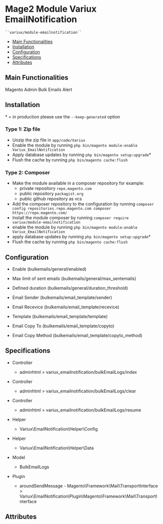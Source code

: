 # Mage2 Module Variux EmailNotification

    ``variux/module-emailnotification``

 - [Main Functionalities](#markdown-header-main-functionalities)
 - [Installation](#markdown-header-installation)
 - [Configuration](#markdown-header-configuration)
 - [Specifications](#markdown-header-specifications)
 - [Attributes](#markdown-header-attributes)


## Main Functionalities
Magento Admin Bulk Emails Alert

## Installation
\* = in production please use the `--keep-generated` option

### Type 1: Zip file

 - Unzip the zip file in `app/code/Variux`
 - Enable the module by running `php bin/magento module:enable Variux_EmailNotification`
 - Apply database updates by running `php bin/magento setup:upgrade`\*
 - Flush the cache by running `php bin/magento cache:flush`

### Type 2: Composer

 - Make the module available in a composer repository for example:
    - private repository `repo.magento.com`
    - public repository `packagist.org`
    - public github repository as vcs
 - Add the composer repository to the configuration by running `composer config repositories.repo.magento.com composer https://repo.magento.com/`
 - Install the module composer by running `composer require variux/module-emailnotification`
 - enable the module by running `php bin/magento module:enable Variux_EmailNotification`
 - apply database updates by running `php bin/magento setup:upgrade`\*
 - Flush the cache by running `php bin/magento cache:flush`


## Configuration

 - Enable (bulkemails/general/enabled)

 - Max limit of sent emails (bulkemails/general/max_sentemails)

 - Defined duration (bulkemails/general/duration_threshold)

 - Email Sender (bulkemails/email_template/sender)

 - Email Recevice (bulkemails/email_template/recevice)

 - Template (bulkemails/email_template/template)

 - Email Copy To (bulkemails/email_template/copyto)

 - Email Copy Method (bulkemails/email_template/copyto_method)


## Specifications

 - Controller
	- adminhtml > variux_emailnotification/bulkEmailLogs/index

 - Controller
	- adminhtml > variux_emailnotification/bulkEmailLogs/clear

 - Controller
	- adminhtml > variux_emailnotification/bulkEmailLogs/resume

 - Helper
	- Variux\EmailNotification\Helper\Config

 - Helper
	- Variux\EmailNotification\Helper\Data

 - Model
	- BulkEmailLogs

 - Plugin
	- aroundSendMessage - Magento\Framework\Mail\TransportInterface > Variux\EmailNotification\Plugin\Magento\Framework\Mail\TransportInterface


## Attributes



